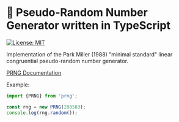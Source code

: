# :seedling: Pseudo-Random Number Generator written in TypeScript

[![License: MIT](https://img.shields.io/badge/License-MIT-blue.svg)](https://opensource.org/licenses/MIT)

Implementation of the Park Miller (1988) "minimal standard" linear congruential pseudo-random number generator.

[PRNG Documentation](docs/README.md)

Example:

```typescript
import {PRNG} from 'prng';

const rng = new PRNG(280583);
console.log(rng.random());
```
